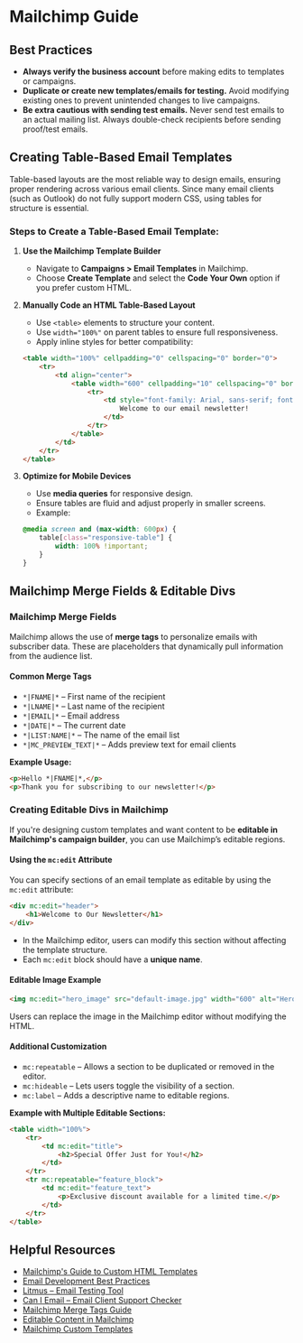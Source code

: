 # Mailchimp Guide

## Best Practices
- **Always verify the business account** before making edits to templates or campaigns.
- **Duplicate or create new templates/emails for testing.** Avoid modifying existing ones to prevent unintended changes to live campaigns.
- **Be extra cautious with sending test emails.** Never send test emails to an actual mailing list. Always double-check recipients before sending proof/test emails.

## Creating Table-Based Email Templates
Table-based layouts are the most reliable way to design emails, ensuring proper rendering across various email clients. Since many email clients (such as Outlook) do not fully support modern CSS, using tables for structure is essential.

### Steps to Create a Table-Based Email Template:
1. **Use the Mailchimp Template Builder**
   - Navigate to **Campaigns > Email Templates** in Mailchimp.
   - Choose **Create Template** and select the **Code Your Own** option if you prefer custom HTML.

2. **Manually Code an HTML Table-Based Layout**
   - Use `<table>` elements to structure your content.
   - Use `width="100%"` on parent tables to ensure full responsiveness.
   - Apply inline styles for better compatibility:
   ```html
   <table width="100%" cellpadding="0" cellspacing="0" border="0">
       <tr>
           <td align="center">
               <table width="600" cellpadding="10" cellspacing="0" border="0">
                   <tr>
                       <td style="font-family: Arial, sans-serif; font-size: 16px; color: #333;">
                           Welcome to our email newsletter!
                       </td>
                   </tr>
               </table>
           </td>
       </tr>
   </table>
   ```

3. **Optimize for Mobile Devices**
   - Use **media queries** for responsive design.
   - Ensure tables are fluid and adjust properly in smaller screens.
   - Example:
   ```css
   @media screen and (max-width: 600px) {
       table[class="responsive-table"] {
           width: 100% !important;
       }
   }
   ```


## Mailchimp Merge Fields & Editable Divs

### **Mailchimp Merge Fields**
Mailchimp allows the use of **merge tags** to personalize emails with subscriber data. These are placeholders that dynamically pull information from the audience list.

#### **Common Merge Tags**
- `*|FNAME|*` – First name of the recipient
- `*|LNAME|*` – Last name of the recipient
- `*|EMAIL|*` – Email address
- `*|DATE|*` – The current date
- `*|LIST:NAME|*` – The name of the email list
- `*|MC_PREVIEW_TEXT|*` – Adds preview text for email clients

**Example Usage:**
```html
<p>Hello *|FNAME|*,</p>
<p>Thank you for subscribing to our newsletter!</p>
```

### **Creating Editable Divs in Mailchimp**
If you're designing custom templates and want content to be **editable in Mailchimp's campaign builder**, you can use Mailchimp’s editable regions.

#### **Using the `mc:edit` Attribute**
You can specify sections of an email template as editable by using the `mc:edit` attribute:
```html
<div mc:edit="header">
    <h1>Welcome to Our Newsletter</h1>
</div>
```
- In the Mailchimp editor, users can modify this section without affecting the template structure.
- Each `mc:edit` block should have a **unique name**.

#### **Editable Image Example**
```html
<img mc:edit="hero_image" src="default-image.jpg" width="600" alt="Hero Image">
```
Users can replace the image in the Mailchimp editor without modifying the HTML.

#### **Additional Customization**
- `mc:repeatable` – Allows a section to be duplicated or removed in the editor.
- `mc:hideable` – Lets users toggle the visibility of a section.
- `mc:label` – Adds a descriptive name to editable regions.

**Example with Multiple Editable Sections:**
```html
<table width="100%">
    <tr>
        <td mc:edit="title">
            <h2>Special Offer Just for You!</h2>
        </td>
    </tr>
    <tr mc:repeatable="feature_block">
        <td mc:edit="feature_text">
            <p>Exclusive discount available for a limited time.</p>
        </td>
    </tr>
</table>
```

## Helpful Resources
- [Mailchimp's Guide to Custom HTML Templates](https://mailchimp.com/help/create-custom-html-template/)
- [Email Development Best Practices](https://www.campaignmonitor.com/resources/guides/how-to-code-html-emails/)
- [Litmus – Email Testing Tool](https://www.litmus.com/)
- [Can I Email – Email Client Support Checker](https://www.caniemail.com/)
- [Mailchimp Merge Tags Guide](https://mailchimp.com/help/getting-started-with-merge-tags/)
- [Editable Content in Mailchimp](https://mailchimp.com/help/editable-content-areas/)
- [Mailchimp Custom Templates](https://mailchimp.com/help/create-custom-html-template/)
